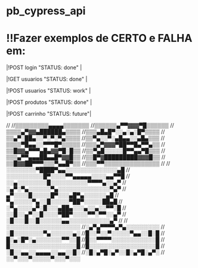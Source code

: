 # pb_cypress_api

!!Fazer exemplos de CERTO e FALHA em:
===================================
|!POST login     "STATUS: done"  |

|!GET  usuarios  "STATUS: done"  |

|!POST usuarios  "STATUS: work"  |

|!POST produtos  "STATUS: done"  |

|!POST carrinho  "STATUS: future"|

//
//▒▒▒▒▒▒▒▒▒▄▄▄▄▒▒▒▒▒▒▒
//▒▒▒▒▒▒▄▀▀▓▓▓▀█▒▒▒▒▒▒
//▒▒▒▒▄▀▓▓▄██████▄▒▒▒▒
//▒▒▒▄█▄█▀░░▄░▄░█▀▒▒▒▒
//▒▒▄▀░██▄░░▀░▀░▀▄▒▒▒▒ 
//▒▒▀▄░░▀░▄█▄▄░░▄█▄▒▒▒
//▒▒▒▒▀█▄▄░░▀▀▀█▀▒▒▒▒▒
//▒▒▒▄▀▓▓▓▀██▀▀█▄▀▀▄▒▒
//▒▒█▓▓▄▀▀▀▄█▄▓▓▀█░█▒▒
//▒▒▀▄█░░░░░█▀▀▄▄▀█▒▒▒
//▒▒▒▄▀▀▄▄▄██▄▄█▀▓▓█▒▒
//▒▒█▀▓█████████▓▓▓█▒▒
//▒▒█▓▓██▀▀▀▒▒▒▀▄▄█▀▒▒
//▒▒▒▀▀▒▒▒▒▒▒▒▒▒▒▒▒▒▒▒
//
//░░░░░░░░▀████▀▄▄░░░░░░░░░░░░░░▄█
//░░░░░░░░░░█▀░░░░▀▀▄▄▄▄▄░░░░▄▄▀▀█
//░░▄░░░░░░░░█░░░░░░░░░░▀▀▀▀▄░░▄▀
//░▄▀░▀▄░░░░░░▀▄░░░░░░░░░░░░░░▀▄▀
//▄▀░░░░█░░░░░█▀░░░▄█▀▄░░░░░░▄█
//▀▄░░░░░▀▄░░█░░░░░▀██▀░░░░░██▄█
//░▀▄░░░░▄▀░█░░░▄██▄░░░▄░░▄░░▀▀░█
//░░█░░▄▀░░█░░░░▀██▀░░░░▀▀░▀▀░░▄▀
//░█░░░█░░█░░░░░░▄▄░░░░░░░░░░░▄▀
//
//░░░░░░░░░░░░░░░░░░░░
//░▄▀▄▀▀▀▀▄▀▄░░░░░░░░░
//░█░░░░░░░░▀▄░░░░░░▄░
//█░░▀░░▀░░░░░▀▄▄░░█░█
//█░▄░█▀░▄░░░░░░░▀▀░░█
//█░░▀▀▀▀░░░░░░░░░░░░█
//█░░░░░░░░░░░░░░░░░░█
//█░░░░░░░░░░░░░░░░░░█
//░█░░▄▄░░▄▄▄▄░░▄▄░░█░
//░█░▄▀█░▄▀░░█░▄▀█░▄▀░
//░░▀░░░▀░░░░░▀░░░▀░░░
